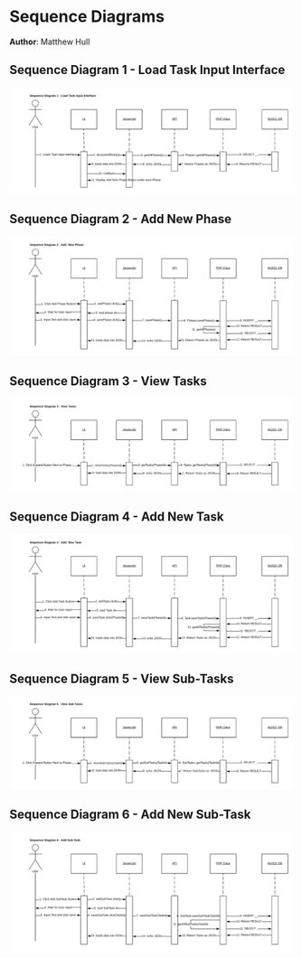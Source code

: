 # Sequence Diagrams

<!-- *This is the template for your use case model. The parts in italics are concise explanations of what should go in the corresponding sections and should not appear in the final document.* -->

**Author**: Matthew Hull

## Sequence Diagram 1 - Load Task Input Interface

![Alt text](assets/sd1.png "Sequence Diagram 1")

## Sequence Diagram 2 - Add New Phase

![Alt text](assets/sd2.png "Sequence Diagram 2")

## Sequence Diagram 3 - View Tasks

![Alt text](assets/sd3.png "Sequence Diagram 3")

## Sequence Diagram 4 - Add New Task

![Alt text](assets/sd4.png "Sequence Diagram 4")

## Sequence Diagram 5 - View Sub-Tasks

![Alt text](assets/sd5.png "Sequence Diagram 5")

## Sequence Diagram 6 - Add New Sub-Task

![Alt text](assets/sd6.png "Sequence Diagram 6")